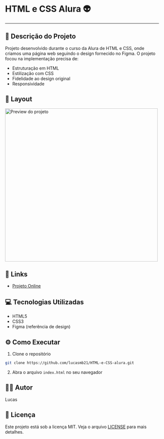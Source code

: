 # HTML e CSS Alura 👽

---

## 📝 Descrição do Projeto
Projeto desenvolvido durante o curso da Alura de HTML e CSS, onde criamos uma página web seguindo o design fornecido no Figma. O projeto focou na implementação precisa de:
- Estruturação em HTML
- Estilização com CSS
- Fidelidade ao design original
- Responsividade

## 🎨 Layout
<img src="https://github.com/user-attachments/assets/adadec83-0f16-4329-8933-6344865c89bd" width="500" alt="Preview do projeto">

## 🔗 Links
- [Projeto Online](https://lucasmb21.github.io/HTML-e-CSS-alura/index.html)

## 💻 Tecnologias Utilizadas
- HTML5
- CSS3
- Figma (referência de design)

## ⚙️ Como Executar
1. Clone o repositório
```bash
git clone https://github.com/lucasmb21/HTML-e-CSS-alura.git
```
2. Abra o arquivo `index.html` no seu navegador

## 👨‍💻 Autor
Lucas

## 📄 Licença
Este projeto está sob a licença MIT. Veja o arquivo [LICENSE](LICENSE) para mais detalhes.
